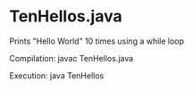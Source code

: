 # TenHellos.java

Prints "Hello World" 10 times using a while loop

Compilation:  javac TenHellos.java

Execution:    java TenHellos
